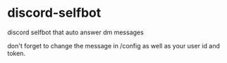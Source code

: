 # discord-selfbot
discord selfbot that auto answer dm messages


don't forget to change the message in /config as well as your user id and token.
